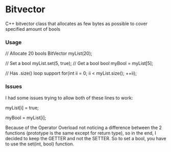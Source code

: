 # Bitvector
C++ bitvector class that allocates as few bytes as possible to cover specified amount of bools

### Usage
// Allocate 20 bools
BitVector myList(20);

// Set a bool
myList.set(5, true);
// Get a bool
bool myBool = myList[5];

// Has .size() loop support
for(int ii = 0; ii < myList.size(); ++ii);

### Issues

I had some issues trying to allow both of these lines to work:

myList[i] = true;

myBool = myList[i];

Because of the Operator Overload not noticing a difference between the 2 functions (prototype is the same except for return type), so in the end, I decided to keep the GETTER and not the SETTER. So to set a bool, you have to use the set(int, bool) function.
